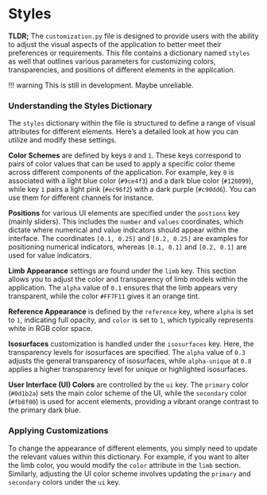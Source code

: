 # Styles

**TLDR;** The `customization.py` file is designed to provide users with the ability to adjust the visual aspects of the application to better meet their preferences or requirements. This file contains a dictionary named `styles` as well that outlines various parameters for customizing colors, transparencies, and positions of different elements in the application.

!!! warning
    This is still in development. Maybe unreliable.

### Understanding the Styles Dictionary

The `styles` dictionary within the file is structured to define a range of visual attributes for different elements. Here’s a detailed look at how you can utilize and modify these settings.

**Color Schemes** are defined by keys `0` and `1`. These keys correspond to pairs of color values that can be used to apply a specific color theme across different components of the application. For example, key `0` is associated with a light blue color (`#9ce4f3`) and a dark blue color (`#128099`), while key `1` pairs a light pink (`#ec96f2`) with a dark purple (`#c90dd6`). You can use them for different channels for instance. 

**Positions** for various UI elements are specified under the `postions` key (mainly sliders). This includes the `number` and `values` coordinates, which dictate where numerical and value indicators should appear within the interface. The coordinates `[0.1, 0.25]` and `[0.2, 0.25]` are examples for positioning numerical indicators, whereas `[0.1, 0.1]` and `[0.2, 0.1]` are used for value indicators.


**Limb Appearance** settings are found under the `limb` key. This section allows you to adjust the color and transparency of limb models within the application. The `alpha` value of `0.1` ensures that the limb appears very transparent, while the color `#FF7F11` gives it an orange tint.

**Reference Appearance** is defined by the `reference` key, where `alpha` is set to `1`, indicating full opacity, and `color` is set to `1`, which typically represents white in RGB color space.

**Isosurfaces** customization is handled under the `isosurfaces` key. Here, the transparency levels for isosurfaces are specified. The `alpha` value of `0.3` adjusts the general transparency of isosurfaces, while `alpha-unique` at `0.8` applies a higher transparency level for unique or highlighted isosurfaces.

**User Interface (UI) Colors** are controlled by the `ui` key. The `primary` color (`#0d1b2a`) sets the main color scheme of the UI, while the `secondary` color (`#fb8f00`) is used for accent elements, providing a vibrant orange contrast to the primary dark blue.

### Applying Customizations

To change the appearance of different elements, you simply need to update the relevant values within this dictionary. For example, if you want to alter the limb color, you would modify the `color` attribute in the `limb` section. Similarly, adjusting the UI color scheme involves updating the `primary` and `secondary` colors under the `ui` key. 
